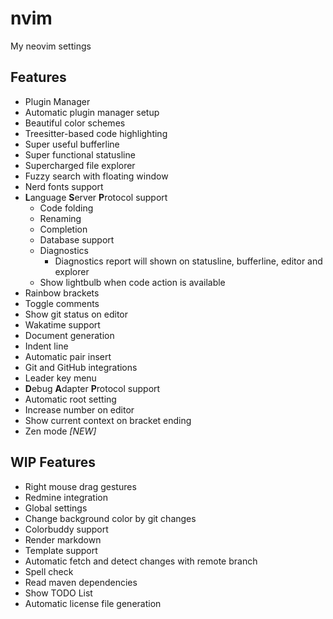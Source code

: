 # nvim
My neovim settings

## Features

- Plugin Manager
- Automatic plugin manager setup
- Beautiful color schemes
- Treesitter-based code highlighting
- Super useful bufferline
- Super functional statusline
- Supercharged file explorer
- Fuzzy search with floating window
- Nerd fonts support
- **L**anguage **S**erver **P**rotocol support
	- Code folding
	- Renaming
	- Completion
	- Database support
	- Diagnostics
		- Diagnostics report will shown on statusline, bufferline, editor and explorer
	- Show lightbulb when code action is available
- Rainbow brackets
- Toggle comments
- Show git status on editor
- Wakatime support
- Document generation
- Indent line
- Automatic pair insert
- Git and GitHub integrations
- Leader key menu
- **D**ebug **A**dapter **P**rotocol support
- Automatic root setting
- Increase number on editor
- Show current context on bracket ending
- Zen mode *[NEW]*

## WIP Features

- Right mouse drag gestures
- Redmine integration
- Global settings
- Change background color by git changes
- Colorbuddy support
- Render markdown
- Template support
- Automatic fetch and detect changes with remote branch
- Spell check
- Read maven dependencies
- Show TODO List
- Automatic license file generation

